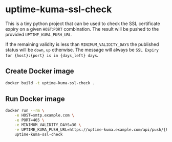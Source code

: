 # uptime-kuma-ssl-check

This is a tiny python project that can be used to check the SSL certificate expiry on a given `HOST`:`PORT` combination.
The result will be pushed to the provided `UPTIME_KUMA_PUSH_URL`.

If the remaining validity is less than `MINIMUM_VALIDITY_DAYS` the published status will be `down`, `up` otherwise.
The message will always be `SSL Expiry for {host}:{port} is in {days_left} days`.

## Create Docker image
```bash
docker build -t uptime-kuma-ssl-check .
```

## Run Docker image
```bash
docker run --rm \
    -e HOST=smtp.example.com \
    -e PORT=465 \
    -e MINIMUM_VALIDITY_DAYS=30 \
    -e UPTIME_KUMA_PUSH_URL=https://uptime-kuma.example.com/api/push/{PUSH_TOKEN} \
    uptime-kuma-ssl-check
```